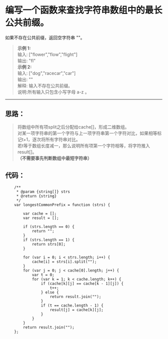 # 编写一个函数来查找字符串数组中的最长公共前缀。 
如果不存在公共前缀，返回空字符串 ""。
>**示例 1:**  
输入: ["flower","flow","flight"]  
输出: "fl"  
**示例 2:**  
输入: ["dog","racecar","car"]  
输出: ""  
解释: 输入不存在公共前缀。  
说明:所有输入只包含小写字母 a-z 。
___
## 思路：
>将数组中所有项split之后分配给cache[]，形成二维数组。  
对某一项字符串的第一个字符与上一项字符串第一个字符对比，如果相等标记t+1，逐次将所有字符串对比。  
若t等于数组长度减一，那么说明所有项第一个字符相等，将字符推入result[]。  
**（不需要事先判断数组中最短字符串）**
## 代码：

        /**
         * @param {string[]} strs
         * @return {string}
         */
        var longestCommonPrefix = function (strs) {

            var cache = [];
            var result = [];

            if (strs.length == 0) {
                return "";
            }
            if (strs.length == 1) {
                return strs[0];
            }

            for (var i = 0; i < strs.length; i++) {
                cache[i] = strs[i].split("");
            }
            for (var j = 0; j < cache[0].length; j++) {
                var t = 0;
                for (var k = 1; k < cache.length; k++) {
                    if (cache[k][j] == cache[k - 1][j]) {
                        t++;
                    } else {
                        return result.join("");
                    }
                    if (t == cache.length - 1) {
                        result[j] = cache[k][j];
                    }
                }
            }
            return result.join("");
        };

